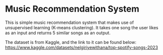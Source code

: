 # Music Recommendation System
This is simple music recommendation system that makes use of unsupervised learning (K-means clustering). It takes one song the user likes as an input and returns 5 similar songs as an output.

The dataset is from Kaggle, and the link to it can be found below:
https://www.kaggle.com/datasets/nelgiriyewithana/top-spotify-songs-2023
